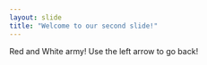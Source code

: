 ```yaml
---
layout: slide
title: "Welcome to our second slide!"
---
```

Red and White army!
Use the left arrow to go back!
